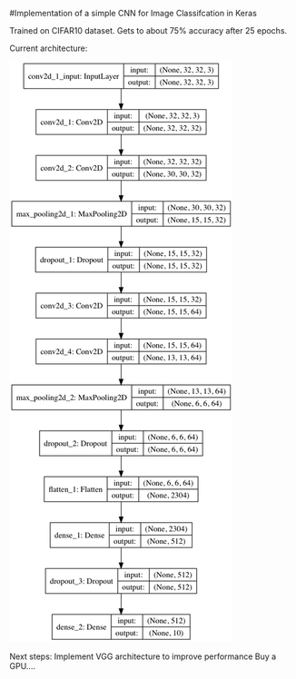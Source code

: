 #Implementation of a simple CNN for Image Classifcation in Keras

Trained on CIFAR10 dataset. Gets to about 75% accuracy after 25 epochs.

Current architecture:

![Neural Net](model_plot.png)

Next steps:
Implement VGG architecture to improve performance
Buy a GPU....

